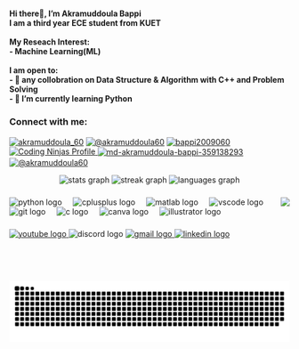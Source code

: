 <h4 align="left">Hi there👋, I’m Akramuddoula Bappi<br>I am a third year ECE student from KUET<br><br>My Reseach Interest:<br>- Machine Learning(ML)<br><br>I am open to:<br>- 👯 any collobration on Data Structure & Algorithm with C++ and Problem Solving<br>- 🌱 I’m currently learning Python</h4>

###
<h3 align="left">Connect with me:</h3>
<p align="left">
<a href="https://www.leetcode.com/akramuddoula_60" target="blank"><img align="center" src="https://raw.githubusercontent.com/rahuldkjain/github-profile-readme-generator/master/src/images/icons/Social/leet-code.svg" alt="akramuddoula_60" height="30" width="40" /></a>
<a href="https://www.hackerearth.com/@akramuddoula60" target="blank"><img align="center" src="https://raw.githubusercontent.com/rahuldkjain/github-profile-readme-generator/master/src/images/icons/Social/hackerearth.svg" alt="@akramuddoula60" height="30" width="40" /></a>
<a href="https://codeforces.com/profile/bappi2009060" target="blank"><img align="center" src="https://raw.githubusercontent.com/rahuldkjain/github-profile-readme-generator/master/src/images/icons/Social/codeforces.svg" alt="bappi2009060" height="30" width="40" /></a>
<a href="https://www.codingninjas.com/studio/profile/9aec6d49-5802-4b5c-a10f-f0dc46a429be="_blank">
<img src="https://img.shields.io/badge/Coding%20Ninjas-Profile-brightgreen?style=flat&logo=codingninjas" alt="Coding Ninjas Profile" />
</a>
<a href="https://linkedin.com/in/md-akramuddoula-bappi-359138293" target="blank"><img align="center" src="https://raw.githubusercontent.com/rahuldkjain/github-profile-readme-generator/master/src/images/icons/Social/linked-in-alt.svg" alt="md-akramuddoula-bappi-359138293" height="30" width="40" /></a>
<a href="https://www.hackerrank.com/@akramuddoula60" target="blank"><img align="center" src="https://raw.githubusercontent.com/rahuldkjain/github-profile-readme-generator/master/src/images/icons/Social/hackerrank.svg" alt="@akramuddoula60" height="30" width="40" /></a>


</p>

<div align="center">
  <img src="https://github-readme-stats.vercel.app/api?username=60akramuddoula&hide_title=false&hide_rank=false&show_icons=true&include_all_commits=true&count_private=true&disable_animations=false&theme=dracula&locale=en&hide_border=false" height="150" alt="stats graph"  />
  <img src="https://streak-stats.demolab.com?user=60akramuddoula&locale=en&mode=daily&theme=dracula&hide_border=false&border_radius=5" height="150" alt="streak graph"  />
  <img src="https://github-readme-stats.vercel.app/api/top-langs?username=60akramuddoula&locale=en&hide_title=false&layout=compact&card_width=320&langs_count=5&theme=dracula&hide_border=false" height="150" alt="languages graph"  />
</div>

###

<img align="right" height="150" src="https://miro.medium.com/v2/resize:fit:786/format:webp/0*WVfimFBOp5OrEMze.gif"  />

###

<div align="left">
  <img src="https://cdn.jsdelivr.net/gh/devicons/devicon/icons/python/python-original.svg" height="30" alt="python logo"  />
  <img width="12" />
  <img src="https://cdn.jsdelivr.net/gh/devicons/devicon/icons/cplusplus/cplusplus-original.svg" height="30" alt="cplusplus logo"  />
  <img width="12" />
  <img src="https://cdn.jsdelivr.net/gh/devicons/devicon/icons/matlab/matlab-original.svg" height="30" alt="matlab logo"  />
  <img width="12" />
  <img src="https://cdn.jsdelivr.net/gh/devicons/devicon/icons/vscode/vscode-original.svg" height="30" alt="vscode logo"  />
  <img width="12" />
  <img src="https://cdn.jsdelivr.net/gh/devicons/devicon/icons/git/git-original.svg" height="30" alt="git logo"  />
  <img width="12" />
  <img src="https://cdn.jsdelivr.net/gh/devicons/devicon/icons/c/c-original.svg" height="30" alt="c logo"  />
  <img width="12" />
  <img src="https://cdn.jsdelivr.net/gh/devicons/devicon/icons/canva/canva-original.svg" height="30" alt="canva logo"  />
  <img width="12" />
  <img src="https://cdn.jsdelivr.net/gh/devicons/devicon/icons/illustrator/illustrator-plain.svg" height="30" alt="illustrator logo"  />
</div>

###

<div align="left">
  <a href="www.youtube.com/@akramuddoulabappi3" target="_blank">
    <img src="https://img.shields.io/static/v1?message=Youtube&logo=youtube&label=&color=FF0000&logoColor=white&labelColor=&style=for-the-badge" height="35" alt="youtube logo"  />
  </a>
  <img src="https://img.shields.io/static/v1?message=Discord&logo=discord&label=&color=7289DA&logoColor=white&labelColor=&style=for-the-badge" height="35" alt="discord logo"  />
  <a href="akramuddoula.ece.kuet@gmail.com" target="_blank">
    <img src="https://img.shields.io/static/v1?message=Gmail&logo=gmail&label=&color=D14836&logoColor=white&labelColor=&style=for-the-badge" height="35" alt="gmail logo"  />
  </a>
  <a href="https://www.linkedin.com/in/md-akramuddoula-bappi-359138293/" target="_blank">
    <img src="https://img.shields.io/static/v1?message=LinkedIn&logo=linkedin&label=&color=0077B5&logoColor=white&labelColor=&style=for-the-badge" height="35" alt="linkedin logo"  />
  </a>
</div>

###

<br clear="both">

<img src="https://raw.githubusercontent.com/60akramuddoula/60akramuddoula/output/snake.svg" alt="Snake animation" />

###
